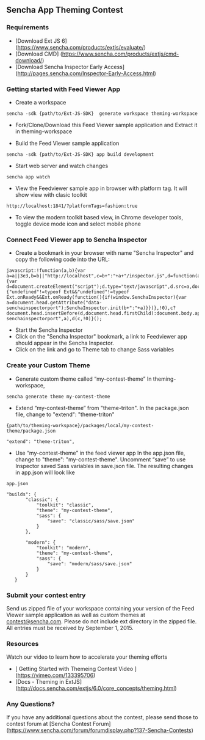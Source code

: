 ## Sencha App Theming Contest

### Requirements
* [Download Ext JS 6] (https://www.sencha.com/products/extjs/evaluate/)
* [Download CMD] (https://www.sencha.com/products/extjs/cmd-download/)
* [Download Sencha Inspector Early Access] (http://pages.sencha.com/Inspector-Early-Access.html)



### Getting started with Feed Viewer App

* Create a workspace
```
sencha -sdk {path/to/Ext-JS-SDK}  generate workspace theming-workspace
```
* Fork/Clone/Download this Feed Viewer sample application and Extract it in theming-workspace

* Build the Feed Viewer sample application
```
sencha -sdk {path/to/Ext-JS-SDK} app build development
```

* Start web server and watch changes
```
sencha app watch
```

* View the Feedviewer sample app in browser with platform tag. It will show view with clasic toolkit
```
http://localhost:1841/?platformTags=fashion:true
```

* To view the modern toolkit based view, in Chrome developer tools, toggle device mode icon and select mobile phone


### Connect Feed Viewer app to Sencha Inspector

* Create a bookmark in your browser with name "Sencha Inspector" and copy the following code into the URL:
```
javascript:!function(a,b){var a=a||3e3,b=b||"http://localhost",c=b+":"+a+"/inspector.js",d=function(a,c){var d=document.createElement("script");d.type="text/javascript",d.src=a,document.addEventListener("load",function(){"undefined"!=typeof Ext&&"undefined"!=typeof Ext.onReady&&Ext.onReady(function(){if(window.SenchaInspector){var a=document.head.getAttribute("data-senchainspectorport");SenchaInspector.init(b+":"+a)}})},!0),c?document.head.insertBefore(d,document.head.firstChild):document.body.appendChild(d)};document.head.setAttribute("data-senchainspectorport",a),d(c,!0)}();
```

* Start the Sencha Inspector 
* Click on the "Sencha Inspector" bookmark, a link to Feedviewer app should appear in the Sencha Inspector. 
* Click on the link and go to Theme tab to change Sass variables

### Create your Custom Theme

* Generate custom theme called “my-contest-theme”
In theming-workspace,
```
sencha generate theme my-contest-theme
```

* Extend “my-contest-theme” from "theme-triton". In the package.json file, change to "extend": "theme-triton"
```
{path/to/theming-workspace}/packages/local/my-contest-theme/package.json

"extend": "theme-triton",
```
* Use “my-contest-theme” in the feed viewer app
In the app.json file, change to "theme": "my-contest-theme". 
Uncomment “save” to use Inspector saved Sass variables in save.json file. The resulting changes in app.json will look like
```
app.json

"builds": {
       "classic": {
           "toolkit": "classic",
           "theme": "my-contest-theme",
           "sass": {
               "save": "classic/sass/save.json"
           }
       },

       "modern": {
           "toolkit": "modern",
           "theme": "my-contest-theme",
           "sass": {
               "save": "modern/sass/save.json"
           }
       }
   }
```
### Submit your contest entry
Send us zipped file of your workspace containing your version of the Feed Viewer sample application as well as custom themes at contest@sencha.com. Please do not include ext directory in the zipped file.  All entries must be received by September 1, 2015.


### Resources
Watch our video to learn how to accelerate your theming efforts
* [ Getting Started with Themeing Contest Video ] (https://vimeo.com/133395706)
* [Docs - Theming in ExtJS] (http://docs.sencha.com/extjs/6.0/core_concepts/theming.html)

### Any Questions?
If you have any additional questions about the contest, please send those to contest forum at  [Sencha Contest Forum] (https://www.sencha.com/forum/forumdisplay.php?137-Sencha-Contests) 
